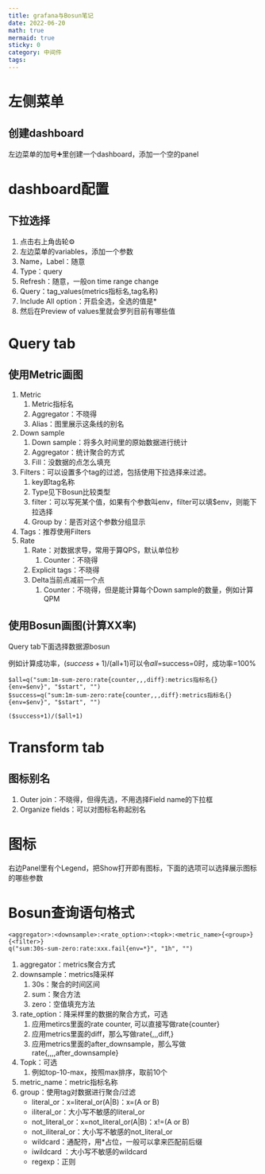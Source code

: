 ```yaml
---
title: grafana与Bosun笔记
date: 2022-06-20
math: true
mermaid: true
sticky: 0
category: 中间件
tags:
---
```


# 左侧菜单

## 创建dashboard

左边菜单的加号➕里创建一个dashboard，添加一个空的panel

# dashboard配置

## 下拉选择

1. 点击右上角齿轮⚙
2. 左边菜单的variables，添加一个参数
3. Name，Label：随意
4. Type：query
5. Refresh：随意，一般on time range change
6. Query：tag_values(metrics指标名,tag名称)
7. Include All option：开启全选，全选的值是*
8. 然后在Preview of values里就会罗列目前有哪些值

# Query tab

## 使用Metric画图

1. Metric
   1. Metric指标名
   2. Aggregator：不晓得
   3. Alias：图里展示这条线的别名
2. Down sample
   1. Down sample：将多久时间里的原始数据进行统计
   2. Aggregator：统计聚合的方式
   3. Fill：没数据的点怎么填充
3. Filters：可以设置多个tag的过滤，包括使用下拉选择来过滤。
   1. key即tag名称
   2. Type见下Bosun比较类型
   3. filter：可以写死某个值，如果有个参数叫env，filter可以填$env，则能下拉选择
   4. Group by：是否对这个参数分组显示
4. Tags：推荐使用Filters
5. Rate
   1. Rate：对数据求导，常用于算QPS，默认单位秒
      1. Counter：不晓得
   2. Explicit tags：不晓得
   3. Delta当前点减前一个点
      1. Counter：不晓得，但是能计算每个Down sample的数量，例如计算QPM

## 使用Bosun画图(计算XX率)

Query tab下面选择数据源bosun

例如计算成功率，($success+1)/($all+1)可以令$all=$success=0时，成功率=100%

```
$all=q("sum:1m-sum-zero:rate{counter,,,diff}:metrics指标名{}{env=$env}", "$start", "")
$success=q("sum:1m-sum-zero:rate{counter,,,diff}:metrics指标名{}{env=$env}", "$start", "")

($success+1)/($all+1)
```

# Transform tab

## 图标别名

1. Outer join：不晓得，但得先选，不用选择Field name的下拉框
2. Organize fields：可以对图标名称起别名

# 图标

右边Panel里有个Legend，把Show打开即有图标，下面的选项可以选择展示图标的哪些参数

# Bosun查询语句格式

```
<aggregator>:<downsample>:<rate_option>:<topk>:<metric_name>{<group>}{<filter>}
q("sum:30s-sum-zero:rate:xxx.fail{env=*}", "1h", "")
```

1. aggregator：metrics聚合方式
2. downsample：metrics降采样
   1. 30s：聚合的时间区间
   2. sum：聚合方法
   3. zero：空值填充方法
3. rate_option：降采样里的数据的聚合方式，可选
   1. 应用metircs里面的rate counter, 可以直接写做rate{counter}
   2. 应用metrics里面的diff，那么写做rate{,,,diff,}
   3. 应用metrics里面的after_downsample，那么写做rate{,,,,after_downsample}
4. Topk：可选
   1. 例如top-10-max，按照max排序，取前10个
5. metric_name：metric指标名称
6. group：使用tag对数据进行聚合/过滤
   - literal_or：x=literal_or(A|B)：x=(A or B)
   - iliteral_or：大小写不敏感的literal_or
   - not_literal_or：x=not_literal_or(A|B)：x!=(A or B)
   - not_iliteral_or：大小写不敏感的not_literal_or
   - wildcard：通配符，用*占位，一般可以拿来匹配前后缀
   - iwildcard ：大小写不敏感的wildcard
   - regexp：正则
